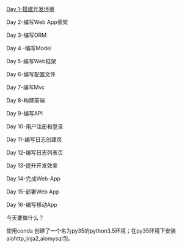 <u>Day 1-搭建开发环境</u>

Day 2-编写Web App骨架

Day 3-编写ORM

Day 4 -编写Model

Day 5-编写Web框架

Day 6-编写配置文件

Day 7-编写Mvc

Day 8-构建前端

Day 9-编写API

Day 10-用户注册和登录

Day 11-编写日志创建页

Day 12-编写日志列表页

Day 13-提升开发效率

Day 14-完成Web-App

Day 15-部署Web App

Day 16-编写移动App



今天要做什么？

使用conda 创建了一个名为py35的python3.5环境；在py35环境下安装aiohttp,jinja2,aiomysql包。